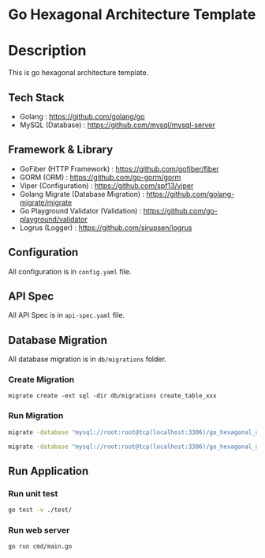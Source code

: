 # Go Hexagonal Architecture Template

# Description
This is go hexagonal architecture template.

## Tech Stack

- Golang : https://github.com/golang/go
- MySQL (Database) : https://github.com/mysql/mysql-server

## Framework & Library

- GoFiber (HTTP Framework) : https://github.com/gofiber/fiber
- GORM (ORM) : https://github.com/go-gorm/gorm
- Viper (Configuration) : https://github.com/spf13/viper
- Golang Migrate (Database Migration) : https://github.com/golang-migrate/migrate
- Go Playground Validator (Validation) : https://github.com/go-playground/validator
- Logrus (Logger) : https://github.com/sirupsen/logrus

## Configuration

All configuration is in `config.yaml` file.

## API Spec

All API Spec is in `api-spec.yaml` file.

## Database Migration

All database migration is in `db/migrations` folder.

### Create Migration

```shell
migrate create -ext sql -dir db/migrations create_table_xxx
```

### Run Migration

```bash
migrate -database "mysql://root:root@tcp(localhost:3306)/go_hexagonal_architecture?charset=utf8mb4&parseTime=True&loc=Local" -path db/migrations up
```

```bash
migrate -database "mysql://root:root@tcp(localhost:3306)/go_hexagonal_architecture?charset=utf8mb4&parseTime=True&loc=Local" -path db/migrations down
```

## Run Application

### Run unit test

```bash
go test -v ./test/
```

### Run web server

```bash
go run cmd/main.go
```